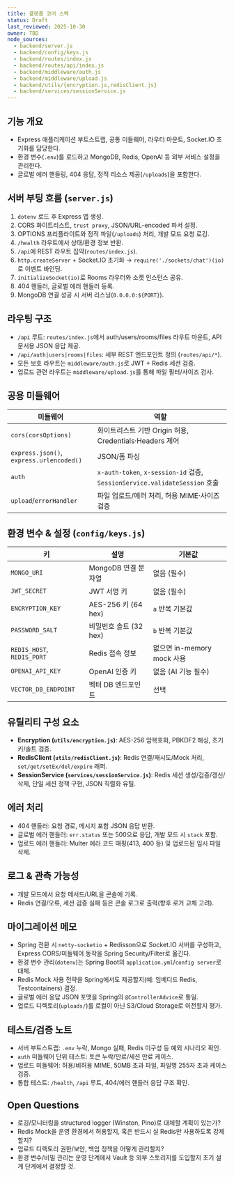 ```yaml
---
title: 플랫폼 코어 스펙
status: Draft
last_reviewed: 2025-10-30
owner: TBD
node_sources:
  - backend/server.js
  - backend/config/keys.js
  - backend/routes/index.js
  - backend/routes/api/index.js
  - backend/middleware/auth.js
  - backend/middleware/upload.js
  - backend/utils/{encryption.js,redisClient.js}
  - backend/services/sessionService.js
---
```


## 기능 개요
- Express 애플리케이션 부트스트랩, 공통 미들웨어, 라우터 마운트, Socket.IO 초기화를 담당한다.
- 환경 변수(`.env`)를 로드하고 MongoDB, Redis, OpenAI 등 외부 서비스 설정을 관리한다.
- 글로벌 에러 핸들링, 404 응답, 정적 리소스 제공(`/uploads`)을 포함한다.

## 서버 부팅 흐름 (`server.js`)
1. `dotenv` 로드 후 Express 앱 생성.
2. CORS 화이트리스트, `trust proxy`, JSON/URL-encoded 파서 설정.
3. OPTIONS 프리플라이트와 정적 파일(`/uploads`) 처리, 개발 모드 요청 로깅.
4. `/health` 라우트에서 상태/환경 정보 반환.
5. `/api`에 REST 라우트 집약(`routes/index.js`).
6. `http.createServer` + Socket.IO 초기화 → `require('./sockets/chat')(io)` 로 이벤트 바인딩.
7. `initializeSocket(io)`로 Rooms 라우터와 소켓 인스턴스 공유.
8. 404 핸들러, 글로벌 에러 핸들러 등록.
9. MongoDB 연결 성공 시 서버 리스닝(`0.0.0.0:${PORT}`).

## 라우팅 구조
- `/api` 루트: `routes/index.js`에서 auth/users/rooms/files 라우트 마운트, API 문서용 JSON 응답 제공.
- `/api/auth|users|rooms|files`: 세부 REST 엔드포인트 정의 (`routes/api/*`).
- 모든 보호 라우트는 `middleware/auth.js`로 JWT + Redis 세션 검증.
- 업로드 관련 라우트는 `middleware/upload.js`를 통해 파일 필터/사이즈 검사.

## 공용 미들웨어
| 미들웨어 | 역할 |
| --- | --- |
| `cors(corsOptions)` | 화이트리스트 기반 Origin 허용, Credentials·Headers 제어 |
| `express.json()`, `express.urlencoded()` | JSON/폼 파싱 |
| `auth` | `x-auth-token`, `x-session-id` 검증, `SessionService.validateSession` 호출 |
| `upload`/`errorHandler` | 파일 업로드/에러 처리, 허용 MIME·사이즈 검증 |

## 환경 변수 & 설정 (`config/keys.js`)
| 키 | 설명 | 기본값 |
| --- | --- | --- |
| `MONGO_URI` | MongoDB 연결 문자열 | 없음 (필수) |
| `JWT_SECRET` | JWT 서명 키 | 없음 (필수) |
| `ENCRYPTION_KEY` | AES-256 키 (64 hex) | `a` 반복 기본값 |
| `PASSWORD_SALT` | 비밀번호 솔트 (32 hex) | `b` 반복 기본값 |
| `REDIS_HOST`, `REDIS_PORT` | Redis 접속 정보 | 없으면 in-memory mock 사용 |
| `OPENAI_API_KEY` | OpenAI 인증 키 | 없음 (AI 기능 필수) |
| `VECTOR_DB_ENDPOINT` | 벡터 DB 엔드포인트 | 선택 |

## 유틸리티 구성 요소
- **Encryption (`utils/encryption.js`)**: AES-256 암복호화, PBKDF2 해싱, 초기 키/솔트 검증.
- **RedisClient (`utils/redisClient.js`)**: Redis 연결/재시도/Mock 처리, `set/get/setEx/del/expire` 래퍼.
- **SessionService (`services/sessionService.js`)**: Redis 세션 생성/검증/갱신/삭제, 단일 세션 정책 구현, JSON 직렬화 유틸.

## 에러 처리
- 404 핸들러: 요청 경로, 메시지 포함 JSON 응답 반환.
- 글로벌 에러 핸들러: `err.status` 또는 500으로 응답, 개발 모드 시 `stack` 포함.
- 업로드 에러 핸들러: Multer 에러 코드 매핑(413, 400 등) 및 업로드된 임시 파일 삭제.

## 로그 & 관측 가능성
- 개발 모드에서 요청 메서드/URL을 콘솔에 기록.
- Redis 연결/오류, 세션 검증 실패 등은 콘솔 로그로 출력(향후 로거 교체 고려).

## 마이그레이션 메모
- Spring 전환 시 `netty-socketio` + Redisson으로 Socket.IO 서버를 구성하고, Express CORS/미들웨어 동작을 Spring Security/Filter로 옮긴다.
- 환경 변수 관리(`dotenv`)는 Spring Boot의 `application.yml`/`config server`로 대체.
- Redis Mock 사용 전략을 Spring에서도 제공할지(예: 임베디드 Redis, Testcontainers) 결정.
- 글로벌 에러 응답 JSON 포맷을 Spring의 `@ControllerAdvice`로 통일.
- 업로드 디렉토리(`uploads/`)를 로컬이 아닌 S3/Cloud Storage로 이전할지 평가.

## 테스트/검증 노트
- 서버 부트스트랩: `.env` 누락, Mongo 실패, Redis 미구성 등 예외 시나리오 확인.
- `auth` 미들웨어 단위 테스트: 토큰 누락/만료/세션 만료 케이스.
- 업로드 미들웨어: 허용/비허용 MIME, 50MB 초과 파일, 파일명 255자 초과 케이스 검증.
- 통합 테스트: `/health`, `/api` 루트, 404/에러 핸들러 응답 구조 확인.

## Open Questions
- 로깅/모니터링을 structured logger (Winston, Pino)로 대체할 계획이 있는가?
- Redis Mock을 운영 환경에서 허용할지, 혹은 반드시 실 Redis만 사용하도록 강제할지?
- 업로드 디렉토리 권한/보안, 백업 정책을 어떻게 관리할지?
- 환경 변수/비밀 관리는 운영 단계에서 Vault 등 외부 스토리지를 도입할지 초기 설계 단계에서 결정할 것.
